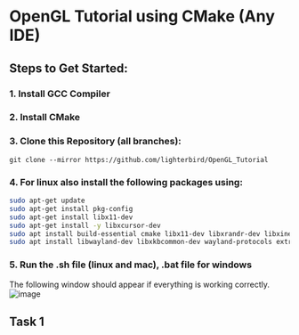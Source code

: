 # OpenGL Tutorial using CMake (Any IDE)

## Steps to Get Started: 
### 1. Install GCC Compiler
### 2. Install CMake
### 3. Clone this Repository (all branches):
`git clone --mirror https://github.com/lighterbird/OpenGL_Tutorial`
### 4. For linux also install the following packages using:
```sh
sudo apt-get update
sudo apt-get install pkg-config
sudo apt-get install libx11-dev
sudo apt-get install -y libxcursor-dev
sudo apt install build-essential cmake libx11-dev libxrandr-dev libxinerama-dev libxi-dev libglfw3-dev
sudo apt install libwayland-dev libxkbcommon-dev wayland-protocols extra-cmake-modules
```
### 5. Run the .sh file (linux and mac), .bat file for windows 
The following window should appear if everything is working correctly.
![image](https://github.com/user-attachments/assets/e50f2184-188d-4c00-aff1-a116ed79504d)


## Task 1
